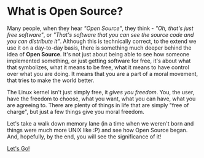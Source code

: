 # What is Open Source?

Many people, when they hear *"Open Source"*, they think - *"Oh, that's just free software"*, or *"That's software that you can see the source code and you can distribute it"*. Although this is technically correct, to the extend we use it on a day-to-day basis, there is something much deeper behind the idea of **Open Source**. It's not just about being able to see how someone implemented something, or just getting software for free, it's about what that symbolizes, what it means to be free, what it means to have control over what you are doing. It means that you are a part of a moral movement, that tries to make the world better.

The Linux kernel isn't just simply free, it *gives you freedom*. You, the user, have the freedom to choose, what you want, what you can have, what you are agreeing to. There are plenty of things in life that are simply "free of charge", but just a few things give you moral freedom.

Let's take a walk down memory lane (in a time when we weren't born and things were much more UNIX like :P) and see how Open Source began. And, hopefully, by the end, you will see the significance of it!

[Let's Go!](https://anarcroth.github.io/hacktoberfest-what-is-open-source/)
